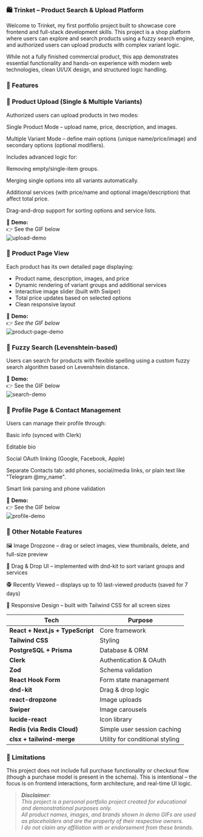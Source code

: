 ### 🛍️ Trinket – Product Search & Upload Platform  
Welcome to Trinket, my first portfolio project built to showcase core frontend and full-stack development skills. This project is a shop platform where users can explore and search products using a fuzzy search engine, and authorized users can upload products with complex variant logic.

While not a fully finished commercial product, this app demonstrates essential functionality and hands-on experience with modern web technologies, clean UI/UX design, and structured logic handling.

### 🚀 Features

### 🛒 Product Upload (Single & Multiple Variants)  
Authorized users can upload products in two modes:

Single Product Mode – upload name, price, description, and images.

Multiple Variant Mode – define main options (unique name/price/image) and secondary options (optional modifiers).

Includes advanced logic for:

Removing empty/single-item groups.

Merging single options into all variants automatically.

Additional services (with price/name and optional image/description) that affect total price.

Drag-and-drop support for sorting options and service lists.

📸 **Demo:**  
👉 See the GIF below  
![upload-demo](https://github.com/user-attachments/assets/838bf107-2202-47cc-a66f-88b037c6de7b)

### 🧾 Product Page View

Each product has its own detailed page displaying:

- Product name, description, images, and price
- Dynamic rendering of variant groups and additional services
- Interactive image slider (built with Swiper)
- Total price updates based on selected options
- Clean responsive layout

📸 **Demo:**  
👉 _See the GIF below_  
![product-page-demo](https://github.com/user-attachments/assets/a732f0c9-e47c-4a2c-8edb-0e3bb94bdeed)

### 🔎 Fuzzy Search (Levenshtein-based)  
Users can search for products with flexible spelling using a custom fuzzy search algorithm based on Levenshtein distance.

📸 **Demo:**  
👉 See the GIF below  
![search-demo](https://github.com/user-attachments/assets/dbce2a63-fc49-429e-95f6-0c2a6cfaf490)

### 👤 Profile Page & Contact Management  
Users can manage their profile through:

Basic info (synced with Clerk)

Editable bio

Social OAuth linking (Google, Facebook, Apple)

Separate Contacts tab: add phones, social/media links, or plain text like "Telegram @my_name".

Smart link parsing and phone validation

📸 **Demo:**  
👉 See the GIF below  
![profile-demo](https://github.com/user-attachments/assets/7a9d330f-e075-4e6d-b0f9-db8ee27e4d03)

### 🧠 Other Notable Features  
🖼️ Image Dropzone – drag or select images, view thumbnails, delete, and full-size preview

🧩 Drag & Drop UI – implemented with dnd-kit to sort variant groups and services

🕵️ Recently Viewed – displays up to 10 last-viewed products (saved for 7 days)

📱 Responsive Design – built with Tailwind CSS for all screen sizes

| Tech                             | Purpose                                                 |
| -------------------------------- | ------------------------------------------------------- |
| **React + Next.js + TypeScript** | Core framework                                          |
| **Tailwind CSS**                 | Styling                                                 |
| **PostgreSQL + Prisma**          | Database & ORM                                          |
| **Clerk**                        | Authentication & OAuth                                  |
| **Zod**                          | Schema validation                                       |
| **React Hook Form**              | Form state management                                   |
| **dnd-kit**                      | Drag & drop logic                                       |
| **react-dropzone**               | Image uploads                                           |
| **Swiper**                       | Image carousels                                         |
| **lucide-react**                 | Icon library                                            |
| **Redis (via Redis Cloud)**      | Simple user session caching                             |
| **clsx + tailwind-merge**        | Utility for conditional styling                         |

### 📌 Limitations  
This project does not include full purchase functionality or checkout flow (though a purchase model is present in the schema). This is intentional – the focus is on frontend interactions, form architecture, and real-time UI logic.

> _**Disclaimer**:  
> This project is a personal portfolio project created for educational and demonstrational purposes only.  
> All product names, images, and brands shown in demo GIFs are used as placeholders and are the property of their respective owners.  
> I do not claim any affiliation with or endorsement from these brands._
